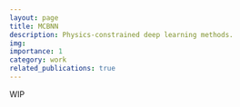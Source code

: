 ```yaml
---
layout: page
title: MCBNN
description: Physics-constrained deep learning methods. 
img: 
importance: 1
category: work
related_publications: true
---
```


WIP
